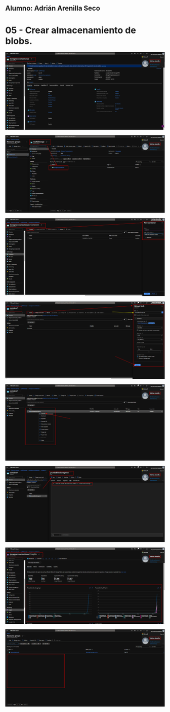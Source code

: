 ## Alumno: Adrián Arenilla Seco

# 05 - Crear almacenamiento de blobs.

![](Evidencias/05a-CreateBlobStorage.png)

![](Evidencias/05b-CreateBlobStorage.png)

![](Evidencias/05c-CreateBlobStorage.png)

![](Evidencias/05d-CreateBlobStorage.png)

![](Evidencias/05e-CreateBlobStorage.png)

![](Evidencias/05f-CreateBlobStorage.png)

![](Evidencias/05g-CreateBlobStorage.png)

![](Evidencias/05h-CreateBlobStorage.png)





